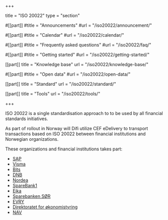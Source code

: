 +++

title = "ISO 20022"
type = "section"

#[[part]]
#title = "Announcements"
#url = "/iso20022/announcement/"

#[[part]]
#title = "Calendar"
#url = "/iso20022/calendar/"

#[[part]]
#title = "Frequently asked questions"
#url = "/iso20022/faq/"

#[[part]]
#title = "Getting started"
#url = "/iso20022/getting-started/"

[[part]]
title = "Knowledge base"
url = "/iso20022/knowledge-base/"

#[[part]]
#title = "Open data"
#url = "/iso20022/open-data/"

[[part]]
title = "Standard"
url = "/iso20022/standard/"

[[part]]
title = "Tools"
url = "/iso20022/tools/"

+++

ISO 20022 is a single standardisation approach to to be used by all financial standards initiatives.

As part of rollout in Norway will Difi utilize CEF eDelivery to transport transactions based on ISO 20022 between financial institutions and Norwegian organizations.

These organizations and financial institutions takes part:

* [SAP](http://www.sap.com/)
* [Visma](http://www.visma.no/)
* [Bits](http://bits.no/)
* [DNB](http://www.dnb.no/)
* [Nordea](http://www.nordea.no/)
* [SpareBank1](https://sparebank1.no/)
* [Eika](http://www.eika.no/)
* [Sparebanken SØR](http://www.sor.no/)
* [EVRY](http://www.evry.no/)
* [Direktoratet for økonomistyring](http://www.dfo.no/)
* [NAV](http://nav.no/)
